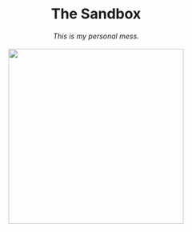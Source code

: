 <h1 align="center">The Sandbox</h1>
<p align="center">
<em>This is my personal mess.</em>
<br>
<br>
<img src="https://media.giphy.com/media/KHh7jLrG6gIXBTnxsp/giphy.gif" width="350" />
</p>